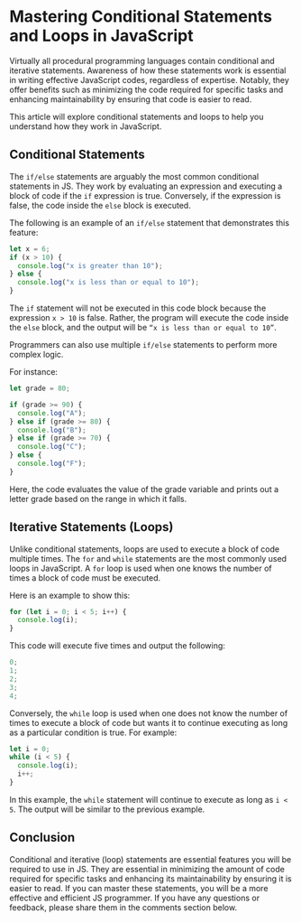 # Mastering Conditional Statements and Loops in JavaScript

Virtually all procedural programming languages contain conditional and iterative statements. Awareness of how these statements work is essential in writing effective JavaScript codes, regardless of expertise. Notably, they offer benefits such as minimizing the code required for specific tasks and enhancing maintainability by ensuring that code is easier to read.

This article will explore conditional statements and loops to help you understand how they work in JavaScript.

## Conditional Statements

The `if/else` statements are arguably the most common conditional statements in JS. They work by evaluating an expression and executing a block of code if the `if` expression is true. Conversely, if the expression is false, the code inside the `else` block is executed.

The following is an example of an `if/else` statement that demonstrates this feature:

```javascript
let x = 6;
if (x > 10) {
  console.log("x is greater than 10");
} else {
  console.log("x is less than or equal to 10");
}
```

The `if` statement will not be executed in this code block because the expression `x > 10` is false. Rather, the program will execute the code inside the `else` block, and the output will be `“x is less than or equal to 10”`.

Programmers can also use multiple `if/else` statements to perform more complex logic.

For instance:

```javascript
let grade = 80;

if (grade >= 90) {
  console.log("A");
} else if (grade >= 80) {
  console.log("B");
} else if (grade >= 70) {
  console.log("C");
} else {
  console.log("F");
}
```

Here, the code evaluates the value of the grade variable and prints out a letter grade based on the range in which it falls.

## Iterative Statements (Loops)

Unlike conditional statements, loops are used to execute a block of code multiple times. The `for` and `while` statements are the most commonly used loops in JavaScript.
A `for` loop is used when one knows the number of times a block of code must be executed.

Here is an example to show this:

```javascript
for (let i = 0; i < 5; i++) {
  console.log(i);
}
```

This code will execute five times and output the following:

```javascript
0;
1;
2;
3;
4;
```

Conversely, the `while` loop is used when one does not know the number of times to execute a block of code but wants it to continue executing as long as a particular condition is true.
For example:

```javascript
let i = 0;
while (i < 5) {
  console.log(i);
  i++;
}
```

In this example, the `while` statement will continue to execute as long as `i < 5`. The output will be similar to the previous example.

## Conclusion

Conditional and iterative (loop) statements are essential features you will be required to use in JS. They are essential in minimizing the amount of code required for specific tasks and enhancing its maintainability by ensuring it is easier to read. If you can master these statements, you will be a more effective and efficient JS programmer. If you have any questions or feedback, please share them in the comments section below.
